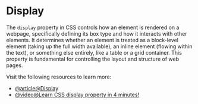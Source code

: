 # Display

The `display` property in CSS controls how an element is rendered on a webpage, specifically defining its box type and how it interacts with other elements. It determines whether an element is treated as a block-level element (taking up the full width available), an inline element (flowing within the text), or something else entirely, like a table or a grid container. This property is fundamental for controlling the layout and structure of web pages.

Visit the following resources to learn more:

- [@article@Display](https://developer.mozilla.org/en-US/docs/Web/CSS/display)
- [@video@Learn CSS display property in 4 minutes!](https://www.youtube.com/watch?v=9T8uxp5hQ60)